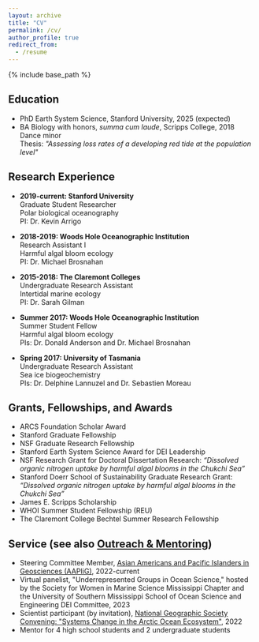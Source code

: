 ```yaml
---
layout: archive
title: "CV"
permalink: /cv/
author_profile: true
redirect_from:
  - /resume
---
```


{% include base_path %}

## Education
* PhD Earth System Science, Stanford University, 2025 (expected)
* BA Biology with honors, _summa cum laude_, Scripps College, 2018 \
Dance minor \
Thesis: _"Assessing loss rates of a developing red tide at the population level"_

## Research Experience
* __2019-current: Stanford University__ \
Graduate Student Researcher \
Polar biological oceanography \
PI: Dr. Kevin Arrigo 

* __2018-2019: Woods Hole Oceanographic Institution__ \
Research Assistant I \
Harmful algal bloom ecology \
PI: Dr. Michael Brosnahan

* __2015-2018: The Claremont Colleges__ \
Undergraduate Research Assistant \
Intertidal marine ecology \
PI: Dr. Sarah Gilman

* __Summer 2017: Woods Hole Oceanographic Institution__ \
Summer Student Fellow \
Harmful algal bloom ecology \
PIs: Dr. Donald Anderson and Dr. Michael Brosnahan

* __Spring 2017: University of Tasmania__ \
Undergraduate Research Assistant \
Sea ice biogeochemistry \
PIs: Dr. Delphine Lannuzel and Dr. Sebastien Moreau


## Grants, Fellowships, and Awards
* ARCS Foundation Scholar Award
* Stanford Graduate Fellowship
* NSF Graduate Research Fellowship
* Stanford Earth System Science Award for DEI Leadership
* NSF Research Grant for Doctoral Dissertation Research: _“Dissolved organic nitrogen uptake by harmful algal blooms in the Chukchi Sea”_
* Stanford Doerr School of Sustainability Graduate Research Grant: _“Dissolved organic nitrogen uptake by harmful algal blooms in the Chukchi Sea”_
* James E. Scripps Scholarship
* WHOI Summer Student Fellowship (REU)
* The Claremont College Bechtel Summer Research Fellowship


## Service (see also [Outreach & Mentoring](https://slim8288.github.io/mentoring))
* Steering Committee Member, [Asian Americans and Pacific Islanders in Geosciences (AAPIiG)](https://www.aapigeosci.org), 2022-current
* Virtual panelist, "Underrepresented Groups in Ocean Science," hosted by the Society for Women in Marine Science Mississippi Chapter and the University of Southern Mississippi School of Ocean Science and Engineering DEI Committee, 2023
* Scientist participant (by invitation), [National Geographic Society Convening: "Systems Change in the Arctic Ocean Ecosystem"](https://www.nationalgeographic.com/environment/topic/perpetual-planet), 2022
* Mentor for 4 high school students and 2 undergraduate students
